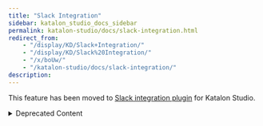 ```yaml
---
title: "Slack Integration"
sidebar: katalon_studio_docs_sidebar
permalink: katalon-studio/docs/slack-integration.html
redirect_from:
    - "/display/KD/Slack+Integration/"
    - "/display/KD/Slack%20Integration/"
    - "/x/boUw/"
    - "/katalon-studio/docs/slack-integration/"
description:
---
```


This feature has been moved to [Slack integration plugin](https://store.katalon.com/product/4/Slack-Integration) for Katalon Studio.

<details><summary>Deprecated Content</summary>

General Settings
----------------

You can receive Katalon Studio notifications for Slack by enabling Slack Integration. This setting is available at **Window > Katalon Studio Preferences > Katalon > Team Collaboration**.

![](../../images/katalon-studio/docs/slack-integration/image2017-6-29-163A573A34.png)

1.  Check on the **Using Slack** checkbox. The entire screen will be changed to editable mode. Where:

    | Field | Description |
    | --- | --- |
    | Authentication Token | The authentication token to make the connection to your Slack's account. Follow this [help](/display/KD/Slack+Integration#SlackIntegration-ObtainSlackauthenticationtoken) to obtain the Slack authentication token. |
    | Channel/Group | The channel/group of Slack to get messages regarding activities from Katalon Studio. |
    | Post the message as the authenticated user | Katalon Studio will use your Slack username when posting messages to Slack. |
    | Bot Username | You can provide another name here which Katalon Studio will use instead of your Slack username. |

2.  Provide all the required information above and click **Test Connection**. 
    If the connection from Katalon Studio to your Slack team space is successfully established, you can verify as below:
    ![](../../images/katalon-studio/docs/slack-integration/2.png)


3.  The **Send message to Slack when** displays all the actions in Katalon Studio, that will result in sending notifications to Slack.
    ![](../../images/katalon-studio/docs/slack-integration/3.png)


4.  Select your preferred actions to get the notification and click **OK** to save Slack configuration.

    > All the above preferences are saved into the file "**com.kms.katalon.composer.integration.slack.prefs**" under the "**config\\.metadata\\.plugins\\org.eclipse.core.runtime\\.settings**" location in your Katalon Studio build folder. You can manually modify the values in this file to change how Katalon Studio works with Slack.


Obtain Slack authentication token
---------------------------------

Follow the steps below to obtain the Slack authentication token:

1. Open your web browser and log in your Slack team space. Navigate to [Slack API App](https://api.slack.com/apps) to create a Katalon Studio app which is a chat bot to send notification to your Slack Work Space. Read more about Slack App [here](https://api.slack.com/slack-apps).


![](../../images/katalon-studio/docs/slack-integration/slack-1.png)

2.  Click on OAuth & Permissions on the left menu to get the Token and define Scopes to the chat bot. An authentication token will be generated. For example:


![](../../images/katalon-studio/docs/slack-integration/Screen-Shot-2018-08-06-at-10.50.04-AM.png)

3.  Select the desired Scopes for the app. Once finished, copy the OAuth Access Token to Katalon Studio Slack integration setting.


![](../../images/katalon-studio/docs/slack-integration/slack-2.png)

4.  Click Test Connection in Katalon Studio


![](../../images/katalon-studio/docs/slack-integration/Screen-Shot-2018-08-06-at-1.07.16-PM.png)

Verify posted messages in Slack
-------------------------------

You can verify whether the messages are correctly sent to your Slack team space from your Katalon Studio, as below:

1.  Assume that Katalon Studio is configured to send a notification whenever a test case is created.
2.  Create an empty test case.
3.  Navigate to your chosen Slack channel/group, a message posted from Katalon Studio should be displayed.
    ![](../../images/katalon-studio/docs/slack-integration/6.png)

</details>